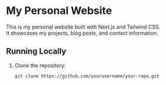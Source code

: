# My Personal Website

This is my personal website built with Next.js and Tailwind CSS.  
It showcases my projects, blog posts, and contact information.

## Running Locally
1. Clone the repository:
   ```bash
   git clone https://github.com/yourusername/your-repo.git
